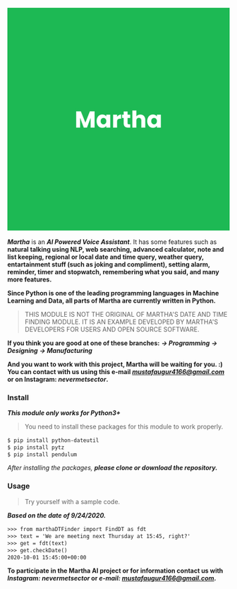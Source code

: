![Martha Logo](pics/marthalogo.jpg)

***Martha*** is an ***AI Powered Voice Assistant***. It has some features such as **natural talking using NLP, web searching, advanced calculator, note and list keeping, regional or local date and time query, weather query, entartainment stuff (such as joking and compliment), setting alarm, reminder, timer and stopwatch, remembering what you said, and many more features.**

**Since Python is one of the leading programming languages in Machine Learning and Data, all parts of Martha are currently written in Python.**

> THIS MODULE IS NOT THE ORIGINAL OF MARTHA'S DATE AND TIME FINDING MODULE. IT IS AN EXAMPLE DEVELOPED BY MARTHA'S DEVELOPERS FOR USERS AND OPEN SOURCE SOFTWARE.

**If you think you are good at one of these branches:**
***-> Programming***
***-> Designing***
***-> Manufacturing***

**And you want to work with this project, Martha will be waiting for you. :)**
**You can contact with us using this e-mail *mustafaugur4166@gmail.com* or on Instagram: *nevermetsector*.**

### Install

***This module only works for Python3+***
> You need to install these packages for this module to work properly.

```
$ pip install python-dateutil
$ pip install pytz
$ pip install pendulum
```

*After installing the packages, **please clone or download the repository.***

### Usage

> Try yourself with a sample code.

***Based on the date of 9/24/2020.***

```
>>> from marthaDTFinder import FindDT as fdt
>>> text = 'We are meeting next Thursday at 15:45, right?'
>>> get = fdt(text)
>>> get.checkDate()
2020-10-01 15:45:00+00:00
```

**To participate in the Martha AI project or for information contact us with *Instagram: nevermetsector* or *e-mail: mustafaugur4166@gmail.com*.**
